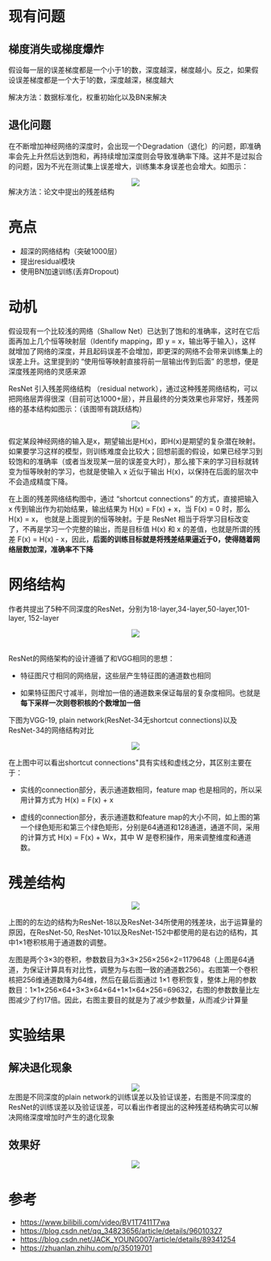 # 现有问题
## 梯度消失或梯度爆炸
假设每一层的误差梯度都是一个小于1的数，深度越深，梯度越小。反之，如果假设误差梯度都是一个大于1的数，深度越深，梯度越大

解决方法：数据标准化，权重初始化以及BN来解决

## 退化问题
在不断增加神经网络的深度时，会出现一个Degradation（退化）的问题，即准确率会先上升然后达到饱和，再持续增加深度则会导致准确率下降。这并不是过拟合的问题，因为不光在测试集上误差增大，训练集本身误差也会增大。如图示：

<div align=center>
<img src="figures/fig0.png">
</div>
解决方法：论文中提出的残差结构

# 亮点
* 超深的网络结构（突破1000层）
* 提出residual模块
* 使用BN加速训练(丢弃Dropout)

# 动机
假设现有一个比较浅的网络（Shallow Net）已达到了饱和的准确率，这时在它后面再加上几个恒等映射层（Identify mapping，即 y = x，输出等于输入），这样就增加了网络的深度，并且起码误差不会增加，即更深的网络不会带来训练集上的误差上升。这里提到的 “使用恒等映射直接将前一层输出传到后面” 的思想，便是深度残差网络的灵感来源

ResNet 引入残差网络结构 （residual network），通过这种残差网络结构，可以把网络层弄得很深（目前可达1000+层），并且最终的分类效果也非常好，残差网络的基本结构如图示：（该图带有跳跃结构）
<div align=center>
<img src="figures/fig7.png">
</div>

假定某段神经网络的输入是x，期望输出是H(x)，即H(x)是期望的复杂潜在映射。如果要学习这样的模型，则训练难度会比较大；回想前面的假设，如果已经学习到较饱和的准确率（或者当发现某一层的误差变大时），那么接下来的学习目标就转变为恒等映射的学习，也就是使输入 x 近似于输出 H(x)，以保持在后面的层次中不会造成精度下降。

在上面的残差网络结构图中，通过 “shortcut connections” 的方式，直接把输入 x 传到输出作为初始结果，输出结果为 H(x) = F(x) + x，当 F(x) = 0 时，那么 H(x) = x， 也就是上面提到的恒等映射。于是 ResNet 相当于将学习目标改变了，不再是学习一个完整的输出，而是目标值 H(x) 和 x 的差值，也就是所谓的残差 F(x) = H(x) - x，因此，**后面的训练目标就是将残差结果逼近于0，使得随着网络层数加深，准确率不下降**


# 网络结构

作者共提出了5种不同深度的ResNet，分别为18-layer,34-layer,50-layer,101-layer, 152-layer
<div align=center>
<img src="figures/fig2.png">
</div>
<br>

ResNet的网络架构的设计遵循了和VGG相同的思想：

* 特征图尺寸相同的网络层，这些层产生特征图的通道数也相同

* 如果特征图尺寸减半，则增加一倍的通道数来保证每层的复杂度相同。也就是**每下采样一次则卷积核的个数增加一倍**

下图为VGG-19, plain network(ResNet-34无shortcut connections)以及ResNet-34的网络结构对比
<div align=center>
<img src="figures/fig3.png">
</div>

在上图中可以看出shortcut connections"具有实线和虚线之分，其区别主要在于：
* 实线的connection部分，表示通道数相同，feature map 也是相同的，所以采用计算方式为 H(x) = F(x) + x

* 虚线的connection部分，表示通道数和feature map的大小不同，如上图的第一个绿色矩形和第三个绿色矩形，分别是64通道和128通道，通道不同，采用的计算方式 H(x) = F(x) + Wx，其中 W 是卷积操作，用来调整维度和通道数。

# 残差结构
<div align=center>
<img src="figures/fig1.png">
</div>

上图的的左边的结构为ResNet-18以及ResNet-34所使用的残差块，出于运算量的原因，在ResNet-50, ResNet-101以及ResNet-152中都使用的是右边的结构，其中1×1卷积核用于通道数的调整。

左图是两个3×3的卷积，参数数目为3×3×256×256×2=1179648（上图是64通道，为保证计算具有对比性，调整为与右图一致的通道数256）。右图第一个卷积核把256维通道数降为64维，然后在最后面通过 1×1 卷积恢复，整体上用的参数数目：1×1×256×64+3×3×64×64+1×1×64×256=69632，右图的参数数量比左图减少了约17倍。因此，右图主要目的就是为了减少参数量，从而减少计算量


# 实验结果
## 解决退化现象
<div align=center>
<img src="figures/fig4.png">
</div>
左图是不同深度的plain network的训练误差以及验证误差，右图是不同深度的ResNet的训练误差以及验证误差，可以看出作者提出的这种残差结构确实可以解决网络深度增加时产生的退化现象

## 效果好

<div align=center>
<img src="figures/fig8.png">
</div>


# 参考
* https://www.bilibili.com/video/BV1T7411T7wa
* https://blog.csdn.net/qq_34823656/article/details/96010327
* https://blog.csdn.net/JACK_YOUNG007/article/details/89341254
* https://zhuanlan.zhihu.com/p/35019701
